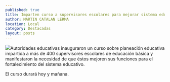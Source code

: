 ```yaml
---
published: true
title: Imparten curso a supervisores escolares para mejorar sistema educativo
author: MARTIN CATALAN LERMA
location: Local
category: Destacadas
layout: posts
---
```


![](http://i.imgur.com/vh7nOTPm.jpg)Autoridades educativas inauguraron un curso sobre planeación educativa impartida a más de 400 supervisores escolares de educación básica y manifestaron la necesidad de que éstos mejoren sus funciones para el fortalecimiento del sistema educativo.

El curso durará hoy y mañana.


